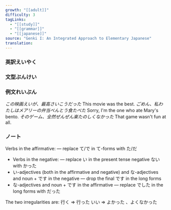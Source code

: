 ```yaml
---
growth: "[[adult]]"
difficulty: 3
tagLinks:
  - "[[study]]"
  - "[[grammar]]"
  - "[[japanese]]"
source: "Genki I: An Integrated Approach to Elementary Japanese"
translation:
---
```

### 英訳えいやく	


### 文型ぶんけい


### 例文れいぶん

*この映画えいが、最高さいこうだった* This movie was the best.
*ごめん、私わたしはメアリーの弁当べんとう食たべた* Sorry, I'm the one who ate Mary's bento.
*そのゲーム、全然ぜんぜん楽たのしくなかった* That game wasn't fun at all.
### ノート

Verbs in the affirmative:
	— replace て/で in て-forms with た/だ
- Verbs in the negative:
	— replace い in the present tense negative ない with かった
- い-adjectives (both in the affirmative and negative) and な-adjectives and noun + です in the negative
	— drop the final です in the long forms
- な-adjectives and noun + です in the affirmative
	— replace でした in the long forms with だった

The two irregularities are:
行く => 行った
いい => よかった 、よくなかった
